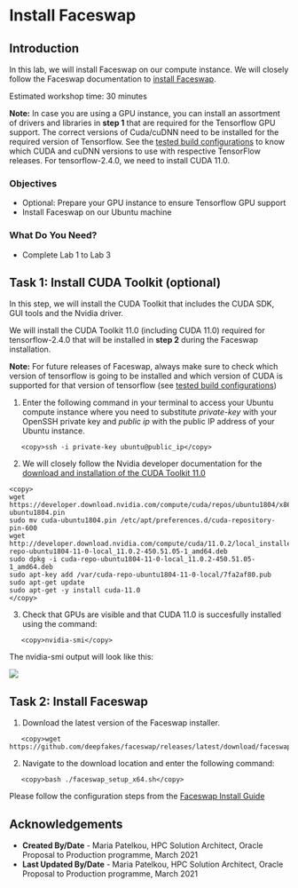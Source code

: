 # Install Faceswap

## Introduction

In this lab, we will install Faceswap on our compute instance. We will closely follow the Faceswap documentation to [install Faceswap](https://forum.faceswap.dev/viewtopic.php?f=4&t=68).

Estimated workshop time: 30 minutes

**Note:** In case you are using a GPU instance, you can install an assortment of drivers and libraries in **step 1** that are required for the Tensorflow GPU support. The correct versions of Cuda/cuDNN need to be installed for the required version of Tensorflow. See the [tested build configurations](https://www.tensorflow.org/install/source#linux) to know which CUDA and cuDNN versions to use with respective TensorFlow releases. For tensorflow-2.4.0, we need to install CUDA 11.0.

### Objectives

- Optional: Prepare your GPU instance to ensure Tensorflow GPU support
- Install Faceswap on our Ubuntu machine

### What Do You Need?

- Complete Lab 1 to Lab 3

## Task 1: Install CUDA Toolkit (optional)

In this step, we will install the CUDA Toolkit that includes the CUDA SDK, GUI tools and the Nvidia driver.

We will install the CUDA Toolkit 11.0 (including CUDA 11.0) required for tensorflow-2.4.0 that will be installed in **step 2** during the Faceswap installation.

**Note:** For future releases of Faceswap, always make sure to check which version of tensorflow is going to be installed and which version of CUDA is supported for that version of tensorflow (see [tested build configurations](https://www.tensorflow.org/install/source#linux))

1. Enter the following command in your terminal to access your Ubuntu compute instance where you need to substitute _private-key_ with your OpenSSH private key and _public ip_ with the public IP address of your Ubuntu instance.

```
   <copy>ssh -i private-key ubuntu@public_ip</copy>
```

2. We will closely follow the Nvidia developer documentation for the [download and installation of the CUDA Toolkit 11.0](https://developer.nvidia.com/cuda-11.0-download-archive?target_os=Linux&target_arch=x86_64&target_distro=Ubuntu&target_version=1804&target_type=deblocal)

```
<copy>
wget https://developer.download.nvidia.com/compute/cuda/repos/ubuntu1804/x86_64/cuda-ubuntu1804.pin
sudo mv cuda-ubuntu1804.pin /etc/apt/preferences.d/cuda-repository-pin-600
wget http://developer.download.nvidia.com/compute/cuda/11.0.2/local_installers/cuda-repo-ubuntu1804-11-0-local_11.0.2-450.51.05-1_amd64.deb
sudo dpkg -i cuda-repo-ubuntu1804-11-0-local_11.0.2-450.51.05-1_amd64.deb
sudo apt-key add /var/cuda-repo-ubuntu1804-11-0-local/7fa2af80.pub
sudo apt-get update
sudo apt-get -y install cuda-11.0
</copy>
```

3. Check that GPUs are visible and that CUDA 11.0 is succesfully installed using the command:

```
   <copy>nvidia-smi</copy>
```

The nvidia-smi output will look like this:

![](images/nvidia-smi.PNG " ")

## Task 2: Install Faceswap

1. Download the latest version of the Faceswap installer.

```
   <copy>wget https://github.com/deepfakes/faceswap/releases/latest/download/faceswap_setup_x64.sh</copy>
```

2. Navigate to the download location and enter the following command:

```
   <copy>bash ./faceswap_setup_x64.sh</copy>
```

Please follow the configuration steps from the [Faceswap Install Guide](https://forum.faceswap.dev/viewtopic.php?f=4&t=68)

## **Acknowledgements**

- **Created By/Date** - Maria Patelkou, HPC Solution Architect, Oracle Proposal to Production programme, March 2021
- **Last Updated By/Date** - Maria Patelkou, HPC Solution Architect, Oracle Proposal to Production programme, March 2021

